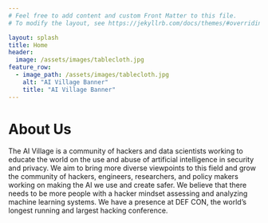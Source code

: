 ```yaml
---
# Feel free to add content and custom Front Matter to this file.
# To modify the layout, see https://jekyllrb.com/docs/themes/#overriding-theme-defaults

layout: splash
title: Home
header:
  image: /assets/images/tablecloth.jpg
feature_row:
  - image_path: /assets/images/tablecloth.jpg
    alt: "AI Village Banner"
    title: "AI Village Banner"
---
```


# About Us

The AI Village is a community of hackers and data scientists working to educate the world on the use and abuse of artificial intelligence in security and privacy. We aim to bring more diverse viewpoints to this field and grow the community of hackers, engineers, researchers, and policy makers working on making the AI we use and create safer. We believe that there needs to be more people with a hacker mindset assessing and analyzing machine learning systems. We have a presence at DEF CON, the world’s longest running and largest hacking conference.
